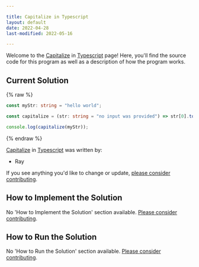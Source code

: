 ```yaml
---

title: Capitalize in Typescript
layout: default
date: 2022-04-28
last-modified: 2022-05-16

---
```


Welcome to the [Capitalize](https://sampleprograms.io/projects/capitalize) in [Typescript](https://sampleprograms.io/languages/typescript) page! Here, you'll find the source code for this program as well as a description of how the program works.

## Current Solution

{% raw %}

```typescript
const myStr: string = "hello world";

const capitalize = (str: string = "no input was provided") => str[0].toUpperCase() + str.slice(1);

console.log(capitalize(myStr));
```

{% endraw %}

[Capitalize](https://sampleprograms.io/projects/capitalize) in [Typescript](https://sampleprograms.io/languages/typescript) was written by:

- Ray

If you see anything you'd like to change or update, [please consider contributing](https://github.com/TheRenegadeCoder/sample-programs).

## How to Implement the Solution

No 'How to Implement the Solution' section available. [Please consider contributing](https://github.com/TheRenegadeCoder/sample-programs-website).

## How to Run the Solution

No 'How to Run the Solution' section available. [Please consider contributing](https://github.com/TheRenegadeCoder/sample-programs-website).